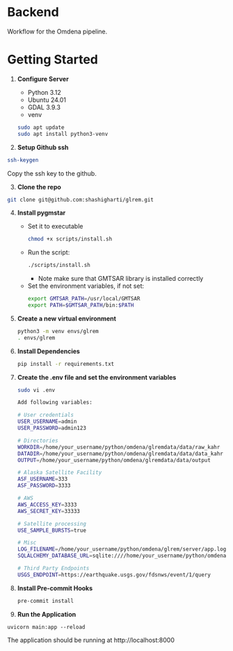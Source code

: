 # Backend
Workflow for the Omdena pipeline.

# Getting Started

1. **Configure Server**
   - Python 3.12
   - Ubuntu 24.01
   - GDAL 3.9.3
   - venv
   ```bash
   sudo apt update
   sudo apt install python3-venv
   ```

2. **Setup Github ssh**
```bash
ssh-keygen
```
Copy the ssh key to the github.

3. **Clone the repo**
```bash
git clone git@github.com:shashigharti/glrem.git
```

4. **Install pygmstar**
   - Set it to executable
      ```bash
      chmod +x scripts/install.sh
      ```
   - Run the script:
     ```bash
     ./scripts/install.sh
     ```
     * Note make sure that GMTSAR library is installed correctly
   - Set the environment variables, if not set:
     ```bash
     export GMTSAR_PATH=/usr/local/GMTSAR
     export PATH=$GMTSAR_PATH/bin:$PATH
     ```
3. **Create a new virtual environment**
   ```bash
   python3 -m venv envs/glrem
   . envs/glrem
   ```
4. **Install Dependencies**
   ```bash
   pip install -r requirements.txt
   ```
5. **Create the .env file and set the environment variables**
   ```bash
   sudo vi .env
   ```

   ```bash
   Add following variables:

   # User credentials
   USER_USERNAME=admin
   USER_PASSWORD=admin123

   # Directories
   WORKDIR=/home/your_username/python/omdena/glremdata/data/raw_kahr
   DATADIR=/home/your_username/python/omdena/glremdata/data/data_kahr
   OUTPUT=/home/your_username/python/omdena/glremdata/data/output

   # Alaska Satellite Facility
   ASF_USERNAME=333
   ASF_PASSWORD=3333

   # AWS
   AWS_ACCESS_KEY=3333
   AWS_SECRET_KEY=33333

   # Satellite processing
   USE_SAMPLE_BURSTS=true

   # Misc
   LOG_FILENAME=/home/your_username/python/omdena/glrem/server/app.log
   SQLALCHEMY_DATABASE_URL=sqlite:////home/your_username/python/omdena/glrem/glremdata.db

   # Third Party Endpoints
   USGS_ENDPOINT=https://earthquake.usgs.gov/fdsnws/event/1/query
   ```


5. **Install Pre-commit Hooks**
   ```bash
   pre-commit install
   ```

6. **Run the Application**
```
uvicorn main:app --reload
```
The application should be running at http://localhost:8000

